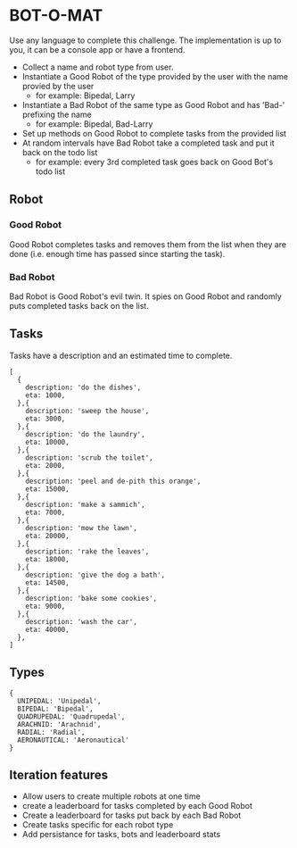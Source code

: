 # BOT-O-MAT
Use any language to complete this challenge. The implementation is up to you, it can be a console app or have a frontend.

- Collect a name and robot type from user.
- Instantiate a Good Robot of the type provided by the user with the name provied by the user
  - for example: Bipedal, Larry
- Instantiate a Bad Robot of the same type as Good Robot and has 'Bad-' prefixing the name
  - for example: Bipedal, Bad-Larry
- Set up methods on Good Robot to complete tasks from the provided list
- At random intervals have Bad Robot take a completed task and put it back on the todo list
  - for example: every 3rd completed task goes back on Good Bot's todo list

## Robot

### Good Robot
Good Robot completes tasks and removes them from the list when they are done (i.e. enough time has passed since starting the task).

### Bad Robot
Bad Robot is Good Robot's evil twin. It spies on Good Robot and randomly puts completed tasks back on the list.


## Tasks
Tasks have a description and an estimated time to complete.

```
[
  {
    description: 'do the dishes',
    eta: 1000,
  },{
    description: 'sweep the house',
    eta: 3000,
  },{
    description: 'do the laundry',
    eta: 10000,
  },{
    description: 'scrub the toilet',
    eta: 2000,
  },{
    description: 'peel and de-pith this orange',
    eta: 15000,
  },{
    description: 'make a sammich',
    eta: 7000,
  },{
    description: 'mow the lawn',
    eta: 20000,
  },{
    description: 'rake the leaves',
    eta: 18000,
  },{
    description: 'give the dog a bath',
    eta: 14500,
  },{
    description: 'bake some cookies',
    eta: 9000,
  },{
    description: 'wash the car',
    eta: 40000,
  },
]
```

## Types
```
{ 
  UNIPEDAL: 'Unipedal',
  BIPEDAL: 'Bipedal',
  QUADRUPEDAL: 'Quadrupedal',
  ARACHNID: 'Arachnid',
  RADIAL: 'Radial',
  AERONAUTICAL: 'Aeronautical'
}
```

## Iteration features
- Allow users to create multiple robots at one time
- create a leaderboard for tasks completed by each Good Robot
- Create a leaderboard for tasks put back by each Bad Robot
- Create tasks specific for each robot type
- Add persistance for tasks, bots and leaderboard stats
